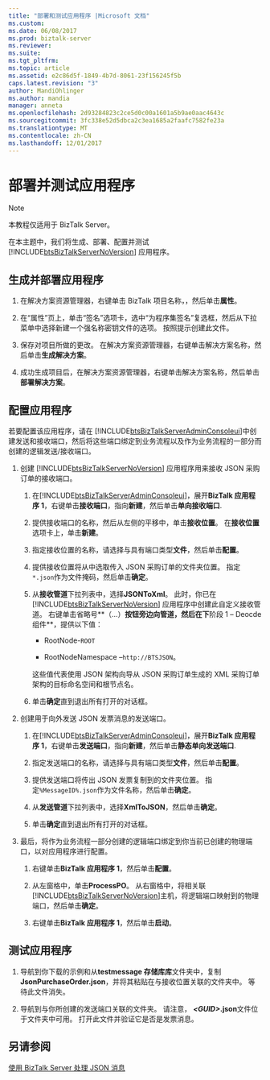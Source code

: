 ```yaml
---
title: "部署和测试应用程序 |Microsoft 文档"
ms.custom: 
ms.date: 06/08/2017
ms.prod: biztalk-server
ms.reviewer: 
ms.suite: 
ms.tgt_pltfrm: 
ms.topic: article
ms.assetid: e2c86d5f-1849-4b7d-8061-23f156245f5b
caps.latest.revision: "3"
author: MandiOhlinger
ms.author: mandia
manager: anneta
ms.openlocfilehash: 2d93284823c2ce5d0c00a1601a5b9ae0aac4643c
ms.sourcegitcommit: 3fc338e52d5dbca2c3ea1685a2faafc7582fe23a
ms.translationtype: MT
ms.contentlocale: zh-CN
ms.lasthandoff: 12/01/2017
---
```

# <a name="deploy-and-test-the-application"></a>部署并测试应用程序
> [!NOTE]
>  本教程仅适用于 BizTalk Server。  
  
 在本主题中，我们将生成、部署、配置并测试 [!INCLUDE[btsBizTalkServerNoVersion](../includes/btsbiztalkservernoversion-md.md)] 应用程序。  
  
## <a name="build-and-deploy-the-application"></a>生成并部署应用程序  
  
1.  在解决方案资源管理器，右键单击 BizTalk 项目名称，，然后单击**属性**。  
  
2.  在“属性”页上，单击“签名”选项卡，选中“为程序集签名”复选框，然后从下拉菜单中选择新建一个强名称密钥文件的选项。 按照提示创建此文件。  
  
3.  保存对项目所做的更改。 在解决方案资源管理器，右键单击解决方案名称，然后单击**生成解决方案**。  
  
4.  成功生成项目后，在解决方案资源管理器，右键单击解决方案名称，然后单击**部署解决方案**。  
  
## <a name="configure-the-application"></a>配置应用程序  
 若要配置该应用程序，请在 [!INCLUDE[btsBizTalkServerAdminConsoleui](../includes/btsbiztalkserveradminconsoleui-md.md)]中创建发送和接收端口，然后将这些端口绑定到业务流程以及作为业务流程的一部分而创建的逻辑发送/接收端口。  
  
1.  创建 [!INCLUDE[btsBizTalkServerNoVersion](../includes/btsbiztalkservernoversion-md.md)] 应用程序用来接收 JSON 采购订单的接收端口。  
  
    1.  在[!INCLUDE[btsBizTalkServerAdminConsoleui](../includes/btsbiztalkserveradminconsoleui-md.md)]，展开**BizTalk 应用程序 1**，右键单击**接收端口**，指向**新建**，然后单击**单向接收端口**.  
  
    2.  提供接收端口的名称，然后从左侧的平移中，单击**接收位置**。 在**接收位置**选项卡上，单击**新建**。  
  
    3.  指定接收位置的名称，请选择与具有端口类型**文件**，然后单击**配置**。  
  
    4.  提供接收位置将从中选取传入 JSON 采购订单的文件夹位置。 指定`*.json`作为文件掩码，然后单击**确定**。  
  
    5.  从**接收管道**下拉列表中，选择**JSONToXml**。 此时，你已在 [!INCLUDE[btsBizTalkServerNoVersion](../includes/btsbiztalkservernoversion-md.md)] 应用程序中创建此自定义接收管道。 右键单击省略号**（...）**按钮旁边向管道，然后在下**阶段 1 – Deocde 组件**，提供以下值：  
  
        -   RootNode-`ROOT`  
  
        -   RootNodeNamespace –`http://BTSJSON`。  
  
         这些值代表使用 JSON 架构向导从 JSON 采购订单生成的 XML 采购订单架构的目标命名空间和根节点名。  
  
    6.  单击**确定**直到退出所有打开的对话框。  
  
2.  创建用于向外发送 JSON 发票消息的发送端口。  
  
    1.  在[!INCLUDE[btsBizTalkServerAdminConsoleui](../includes/btsbiztalkserveradminconsoleui-md.md)]，展开**BizTalk 应用程序 1**，右键单击**发送端口**，指向**新建**，然后单击**静态单向发送端口**.  
  
    2.  指定发送端口的名称，请选择与具有端口类型**文件**，然后单击**配置**。  
  
    3.  提供发送端口将传出 JSON 发票复制到的文件夹位置。 指定`%MessageID%.json`作为文件名称，然后单击**确定**。  
  
    4.  从**发送管道**下拉列表中，选择**XmlToJSON**，然后单击**确定**。  
  
    5.  单击**确定**直到退出所有打开的对话框。  
  
3.  最后，将作为业务流程一部分创建的逻辑端口绑定到你当前已创建的物理端口，以对应用程序进行配置。  
  
    1.  右键单击**BizTalk 应用程序 1**，然后单击**配置**。  
  
    2.  从左窗格中，单击**ProcessPO**。 从右窗格中，将相关联[!INCLUDE[btsBizTalkServerNoVersion](../includes/btsbiztalkservernoversion-md.md)]主机，将逻辑端口映射到的物理端口，然后单击**确定**。  
  
    3.  右键单击**BizTalk 应用程序 1**，然后单击**启动**。  
  
## <a name="test-the-application"></a>测试应用程序  
  
1.  导航到你下载的示例和从**testmessage 存储库库**文件夹中，复制**JsonPurchaseOrder.json**，并将其粘贴在与接收位置关联的文件夹中。 等待此文件消失。  
  
2.  导航到与你所创建的发送端口关联的文件夹。 请注意，   ***\<GUID\>*.json**文件位于文件夹中可用。 打开此文件并验证它是否是发票消息。  
  
## <a name="see-also"></a>另请参阅  
 [使用 BizTalk Server 处理 JSON 消息](../core/processing-json-messages-using-biztalk-server.md)